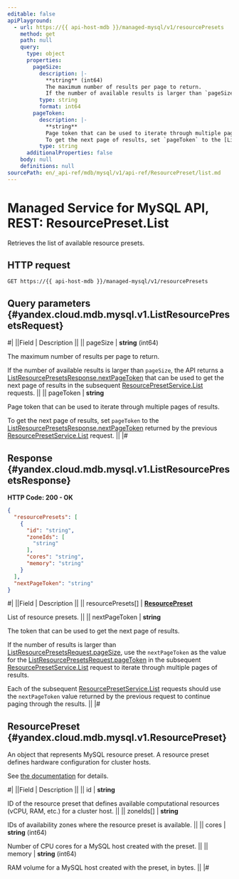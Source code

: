 ```yaml
---
editable: false
apiPlayground:
  - url: https://{{ api-host-mdb }}/managed-mysql/v1/resourcePresets
    method: get
    path: null
    query:
      type: object
      properties:
        pageSize:
          description: |-
            **string** (int64)
            The maximum number of results per page to return.
            If the number of available results is larger than `pageSize`, the API returns a [ListResourcePresetsResponse.nextPageToken](#yandex.cloud.mdb.mysql.v1.ListResourcePresetsResponse) that can be used to get the next page of results in the subsequent [ResourcePresetService.List](#List) requests.
          type: string
          format: int64
        pageToken:
          description: |-
            **string**
            Page token that can be used to iterate through multiple pages of results.
            To get the next page of results, set `pageToken` to the [ListResourcePresetsResponse.nextPageToken](#yandex.cloud.mdb.mysql.v1.ListResourcePresetsResponse) returned by the previous [ResourcePresetService.List](#List) request.
          type: string
      additionalProperties: false
    body: null
    definitions: null
sourcePath: en/_api-ref/mdb/mysql/v1/api-ref/ResourcePreset/list.md
---
```


# Managed Service for MySQL API, REST: ResourcePreset.List

Retrieves the list of available resource presets.

## HTTP request

```
GET https://{{ api-host-mdb }}/managed-mysql/v1/resourcePresets
```

## Query parameters {#yandex.cloud.mdb.mysql.v1.ListResourcePresetsRequest}

#|
||Field | Description ||
|| pageSize | **string** (int64)

The maximum number of results per page to return.

If the number of available results is larger than `pageSize`, the API returns a [ListResourcePresetsResponse.nextPageToken](#yandex.cloud.mdb.mysql.v1.ListResourcePresetsResponse) that can be used to get the next page of results in the subsequent [ResourcePresetService.List](#List) requests. ||
|| pageToken | **string**

Page token that can be used to iterate through multiple pages of results.

To get the next page of results, set `pageToken` to the [ListResourcePresetsResponse.nextPageToken](#yandex.cloud.mdb.mysql.v1.ListResourcePresetsResponse) returned by the previous [ResourcePresetService.List](#List) request. ||
|#

## Response {#yandex.cloud.mdb.mysql.v1.ListResourcePresetsResponse}

**HTTP Code: 200 - OK**

```json
{
  "resourcePresets": [
    {
      "id": "string",
      "zoneIds": [
        "string"
      ],
      "cores": "string",
      "memory": "string"
    }
  ],
  "nextPageToken": "string"
}
```

#|
||Field | Description ||
|| resourcePresets[] | **[ResourcePreset](#yandex.cloud.mdb.mysql.v1.ResourcePreset)**

List of resource presets. ||
|| nextPageToken | **string**

The token that can be used to get the next page of results.

If the number of results is larger than [ListResourcePresetsRequest.pageSize](#yandex.cloud.mdb.mysql.v1.ListResourcePresetsRequest), use the `nextPageToken` as the value for the [ListResourcePresetsRequest.pageToken](#yandex.cloud.mdb.mysql.v1.ListResourcePresetsRequest) in the subsequent [ResourcePresetService.List](#List) request to iterate through multiple pages of results.

Each of the subsequent [ResourcePresetService.List](#List) requests should use the `nextPageToken` value returned by the previous request to continue paging through the results. ||
|#

## ResourcePreset {#yandex.cloud.mdb.mysql.v1.ResourcePreset}

An object that represents MySQL resource preset.
A resource preset defines hardware configuration for cluster hosts.

See [the documentation](/docs/managed-mysql/concepts/instance-types) for details.

#|
||Field | Description ||
|| id | **string**

ID of the resource preset that defines available computational resources (vCPU, RAM, etc.) for a cluster host. ||
|| zoneIds[] | **string**

IDs of availability zones where the resource preset is available. ||
|| cores | **string** (int64)

Number of CPU cores for a MySQL host created with the preset. ||
|| memory | **string** (int64)

RAM volume for a MySQL host created with the preset, in bytes. ||
|#